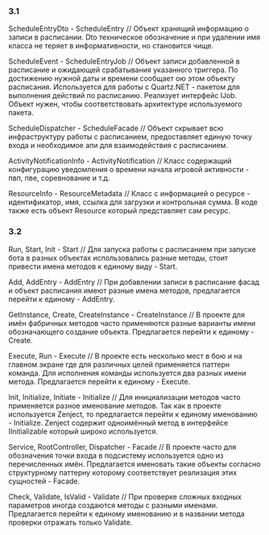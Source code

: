 ### 3.1

ScheduleEntryDto - ScheduleEntry
// Объект хранящий информацию о записи в расписании. Dto техническое обозначение и при удалении имя класса не теряет в информативности, но становится чище.

ScheduleEvent - ScheduleEntryJob 
// Объект записи добавленной в расписание и ожидающей срабатывания указанного триггера. 
По достижению нужной даты и времени сообщает ою этом объекту расписания.
Используется для работы с Quartz.NET - пакетом для выполнения действий по расписанию. Реализует интерфейс IJob. 
Объект нужен, чтобы соответствовать архитектуре используемого пакета.

ScheduleDispatcher - ScheduleFacade
// Объект скрывает всю инфраструктуру работы с расписанием, предоставляет единую точку входа и необходимое апи для взаимодействия с расписанием.

ActivityNotificationInfo - ActivityNotification
// Класс содержащий конфигурацию уведомления о времени начала игровой активности - пвп, пве, соревнование и т.д.

ResourceInfo - ResourceMetadata
// Класс с информацией о ресурсе - идентификатор, имя, ссылка для загрузки и контрольная сумма. В коде также есть объект Resource который представляет сам ресурс.


### 3.2

Run, Start, Init - Start 
// Для запуска работы с расписанием при запуске бота в разных объектах использовались разные методы, стоит привести имена методов к единому виду - Start.

Add, AddEntry - AddEntry
// При добавлении записи в расписание фасад и объект расписания имеют разные имена методов, предлагается перейти к единому - AddEntry.

GetInstance, Create, CreateInstance - CreateInstance
// В проекте для имён фабричных методов часто применяются разные варианты имени обозначающего создание объекта. Предлагается перейти к единому - Create.

Execute, Run - Execute
// В проекте есть несколько мест в бою и на главном экране где для различных целей применяется паттерн команда. 
Для исполнения команды используется два разных имени метода. Предлагается перейти к единому - Execute.

Init, Initialize, Initiate - Initialize
// Для инициализации методов часто применяется разное именование методов. Так как в проекте используется Zenject, то предлагается перейти к единому именованию - Initialize. 
Zenject содержит одноимённый метод в интерфейсе IInitializable который широко используется.

Service, RootController, Dispatcher - Facade
// В проекте часто для обозначения точки входа в подсистему используется одно из перечисленных имён. 
Предлагается именовать такие объекты согласно структурному паттерну которому соответствует реализация этих сущностей - Facade.

Check, Validate, IsValid - Validate
// При проверке сложных входных параметров иногда создаются методы с разными именами. 
Предлагается перейти к единому именованию и в названии метода проверки отражать только Validate.
